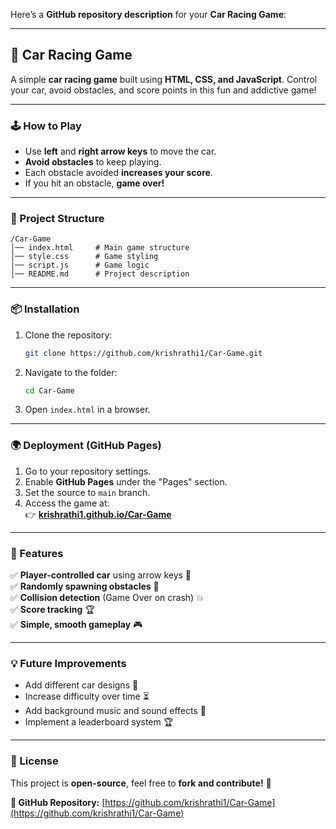 Here’s a **GitHub repository description** for your **Car Racing Game**:  

---

## **🚗 Car Racing Game**  

A simple **car racing game** built using **HTML, CSS, and JavaScript**. Control your car, avoid obstacles, and score points in this fun and addictive game!  

 
--- 
 
### **🕹️ How to Play**  
- Use **left** and **right arrow keys** to move the car.   
- **Avoid obstacles** to keep playing.  
- Each obstacle avoided **increases your score**.
- If you hit an obstacle, **game over!**  

---

### **📂 Project Structure**  
```
/Car-Game
│── index.html     # Main game structure   
│── style.css      # Game styling  
│── script.js      # Game logic  
│── README.md      # Project description  
```

---

### **📦 Installation**  
1. Clone the repository:  
   ```sh
   git clone https://github.com/krishrathi1/Car-Game.git
   ```
2. Navigate to the folder:  
   ```sh
   cd Car-Game
   ```
3. Open `index.html` in a browser.  

---

### **🌍 Deployment (GitHub Pages)**  
1. Go to your repository settings.  
2. Enable **GitHub Pages** under the "Pages" section.  
3. Set the source to `main` branch.  
4. Access the game at:  
   👉 **[krishrathi1.github.io/Car-Game](https://krishrathi1.github.io/Car-Game/)**  

---

### **🚀 Features**  
✅ **Player-controlled car** using arrow keys 🚗  
✅ **Randomly spawning obstacles** 🚧  
✅ **Collision detection** (Game Over on crash) 💥  
✅ **Score tracking** 🏆  
✅ **Simple, smooth gameplay** 🎮  

---

### **💡 Future Improvements**  
- Add different car designs 🚙  
- Increase difficulty over time ⏳  
- Add background music and sound effects 🎵  
- Implement a leaderboard system 🏆  

---

### **📜 License**  
This project is **open-source**, feel free to **fork and contribute!** 🚀  

**🔗 GitHub Repository:** [https://github.com/krishrathi1/Car-Game](https://github.com/krishrathi1/Car-Game)  

